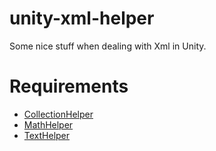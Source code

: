 # unity-xml-helper
Some nice stuff when dealing with Xml in Unity.

# Requirements
* [CollectionHelper](https://github.com/llyme-unity-library/unity-collection-helper)
* [MathHelper](https://github.com/llyme-unity-library/unity-math-helper)
* [TextHelper](https://github.com/llyme-unity-library/unity-text-helper)
